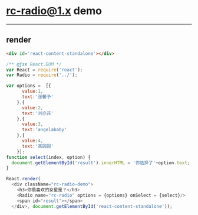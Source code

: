 # rc-radio@1.x demo
---

<link rel="stylesheet" href="../assets/radio.css">


## render

````html
<div id='react-content-standalone'></div>
````

````js
/** @jsx React.DOM */
var React = require('react');
var Radio = require('../');

var options =  [{
      value:1,
      text:'张馨予'
    },{
      value:2,
      text:'刘亦菲'
    },{
      value:3,
      text:'angelababy'
    },{
      value:4,
      text:'高圆圆'
    }];
function select(index, option) {
  document.getElementById('result').innerHTML = '你选择了'+option.text;  
}

React.render(
  <div className="rc-radio-demo">
    <h3>你最喜欢的女星是？</h3>
    <Radio name="rc-radio" options = {options} onSelect = {select}/>
    <span id="result"></span>
  </div>, document.getElementById('react-content-standalone'));
````
